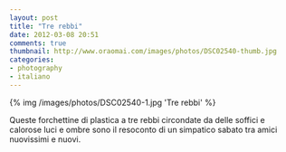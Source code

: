 ```yaml
---
layout: post
title: "Tre rebbi"
date: 2012-03-08 20:51
comments: true
thumbnail: http://www.oraomai.com/images/photos/DSC02540-thumb.jpg
categories:
- photography
- italiano
---
```

{% img /images/photos/DSC02540-1.jpg 'Tre rebbi' %}

Queste forchettine di plastica a tre rebbi circondate da delle soffici e calorose luci e ombre sono il resoconto di un simpatico sabato tra amici nuovissimi e nuovi.
